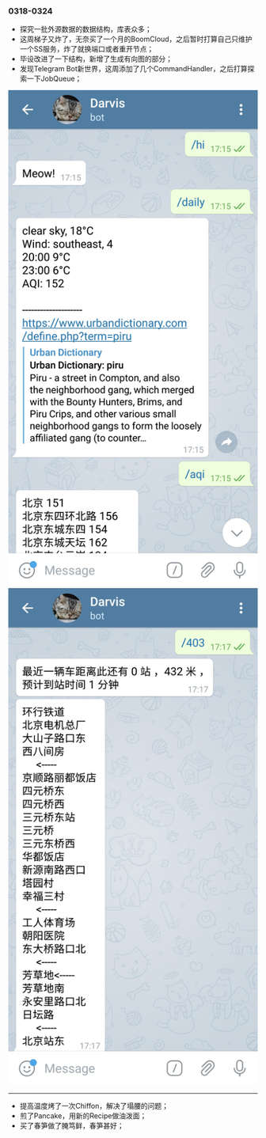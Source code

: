 ### 0318-0324
- 探究一批外源数据的数据结构，库表众多；
- 这周梯子又炸了，无奈买了一个月的BoomCloud，之后暂时打算自己只维护一个SS服务，炸了就换端口或者重开节点；
- 毕设改进了一下结构，新增了生成有向图的部分；
- 发现Telegram Bot新世界，这周添加了几个CommandHandler，之后打算探索一下JobQueue；
<img src="tgbot0.jpg">
<img src="tgbot1.jpg">

---
- 提高温度烤了一次Chiffon，解决了塌腰的问题；
- 煎了Pancake，用新的Recipe做油泼面；
- 买了春笋做了腌笃鲜，春笋甚好；
